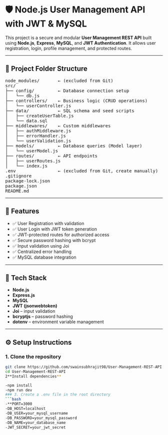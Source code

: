 # 🛡️ Node.js User Management API with JWT & MySQL

This project is a secure and modular **User Management REST API** built using **Node.js**, **Express**, **MySQL**, and **JWT Authentication**. It allows user registration, login, profile management, and protected routes.

---

## 📁 Project Folder Structure

<pre>
node_modules/       ← (excluded from Git)
src/
├── config/         ← Database connection setup
│   └── db.js
├── controllers/    ← Business logic (CRUD operations)
│   └── userController.js
├── data/           ← SQL schema and seed scripts
│   ├── createUserTable.js
│   └── data.sql
├── middlewares/    ← Custom middlewares
│   ├── authMiddleware.js
│   ├── errorHandler.js
│   └── userValidation.js
├── models/         ← Database queries (Model layer)
│   └── userModel.js
├── routes/         ← API endpoints
│   ├── userRoutes.js
│   └── index.js
.env                ← (excluded from Git, create manually)
.gitignore
package-lock.json
package.json
README.md
</pre>

---

## 🚀 Features

- ✅ User Registration with validation
- ✅ User Login with JWT token generation
- ✅ JWT-protected routes for authorized access
- ✅ Secure password hashing with bcrypt
- ✅ Input validation using Joi
- ✅ Centralized error handling
- ✅ MySQL database integration

---

## 🧰 Tech Stack

- **Node.js**
- **Express.js**
- **MySQL**
- **JWT (jsonwebtoken)**
- **Joi** – input validation
- **bcryptjs** – password hashing
- **dotenv** – environment variable management

---

## ⚙️ Setup Instructions

### 1. Clone the repository
```bash
git clone https://github.com/swainsubhrajit98/User-Management-REST-API.git
cd User-Management-REST-API
2**Install dependencies**

-npm install
-npm run dev  
### 3. Create a .env file in the root directory
```bash
-**PORT=3000
-DB_HOST=localhost
-DB_USER=your_mysql_username
-DB_PASSWORD=your_mysql_password
-DB_NAME=your_database_name
-JWT_SECRET=your_jwt_secret
